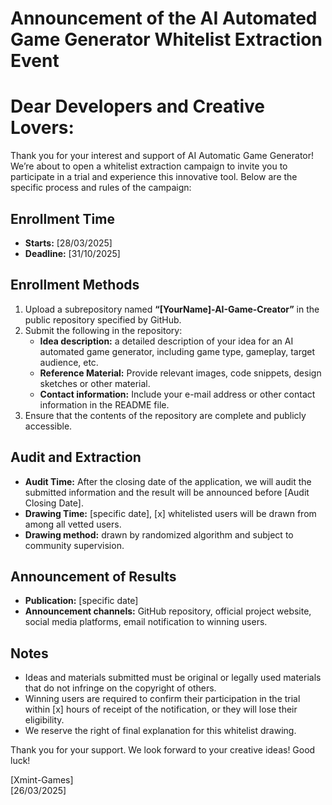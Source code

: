 # Announcement of the AI Automated Game Generator Whitelist Extraction Event
# Dear Developers and Creative Lovers:
Thank you for your interest and support of AI Automatic Game Generator! We’re about to open a whitelist extraction campaign to invite you to participate in a trial and experience this innovative tool. Below are the specific process and rules of the campaign:

## Enrollment Time
- **Starts:** [28/03/2025]
- **Deadline:** [31/10/2025]

## Enrollment Methods
1. Upload a subrepository named **“[YourName]-AI-Game-Creator”** in the public repository specified by GitHub.
2. Submit the following in the repository:
    - **Idea description:** a detailed description of your idea for an AI automated game generator, including game type, gameplay, target audience, etc.
    - **Reference Material:** Provide relevant images, code snippets, design sketches or other material.
    - **Contact information:** Include your e-mail address or other contact information in the README file.
3. Ensure that the contents of the repository are complete and publicly accessible.

## Audit and Extraction
- **Audit Time:** After the closing date of the application, we will audit the submitted information and the result will be announced before [Audit Closing Date].
- **Drawing Time:** [specific date], [x] whitelisted users will be drawn from among all vetted users.
- **Drawing method:** drawn by randomized algorithm and subject to community supervision.

## Announcement of Results
- **Publication:** [specific date]
- **Announcement channels:** GitHub repository, official project website, social media platforms, email notification to winning users.

## Notes
- Ideas and materials submitted must be original or legally used materials that do not infringe on the copyright of others.
- Winning users are required to confirm their participation in the trial within [x] hours of receipt of the notification, or they will lose their eligibility.
- We reserve the right of final explanation for this whitelist drawing.

Thank you for your support. We look forward to your creative ideas! Good luck!

[Xmint-Games]  
[26/03/2025]
